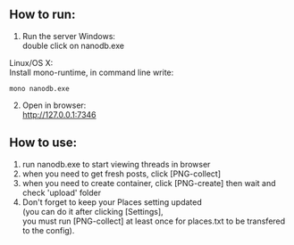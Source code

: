 ## How to run:
1) Run the server
  Windows:   
    double click on nanodb.exe
    
  Linux/OS X:   
    Install mono-runtime, in command line write: 
    
    mono nanodb.exe   
    
2) Open in browser:   
  http://127.0.0.1:7346   

## How to use:
  1) run nanodb.exe to start viewing threads in browser   
  2) when you need to get fresh posts, click [PNG-collect]   
  3) when you need to create container, click [PNG-create] then wait and check 'upload' folder    
  4) Don't forget to keep your Places setting updated    
   (you can do it after clicking [Settings],    
    you must run [PNG-collect] at least once for places.txt to be transfered to the config).   
